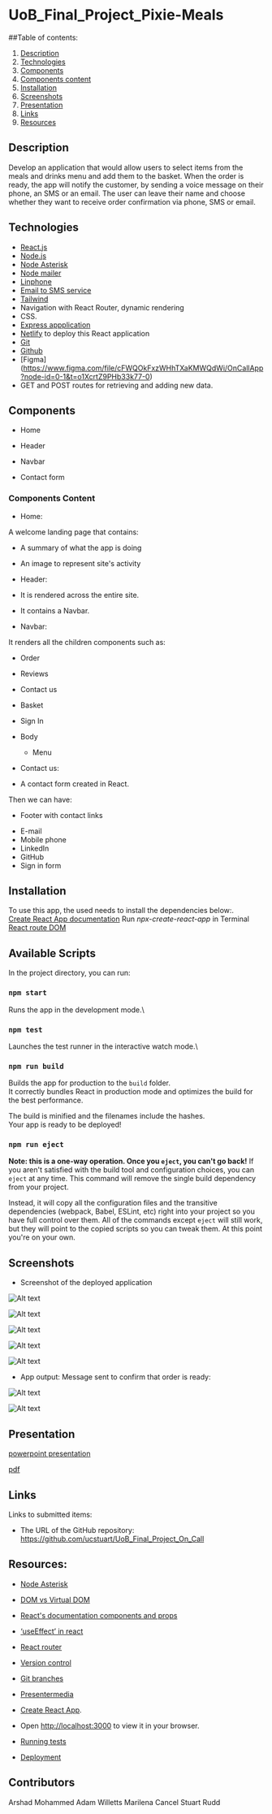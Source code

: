 # UoB_Final_Project_Pixie-Meals


##Table of contents:
  1. [Description](#description)
  2. [Technologies](#technologies)
  3. [Components](#components)  
  4. [Components content](#components-content)
  5. [Installation](#installation)
  6. [Screenshots](#screenshots)
  7. [Presentation](#presentation)
  8. [Links](#links)
  9. [Resources](#resources)
  
## Description
Develop an application that would allow users to select items from the meals and drinks menu and add them to the basket. 
When the order is ready, the app will notify the customer, by sending a voice message on their phone, an SMS or an email.
The user can leave their name and choose whether they want to receive order confirmation via phone, SMS or email. 

## Technologies
* [React.js](https://legacy.reactjs.org/)
* [Node.js](https://nodejs.org/)
* [Node Asterisk](https://www.npmjs.com/package/asterisk.io)
* [Node mailer](https://www.npmjs.com/package/nodemailer)
* [Linphone](https://www.linphone.org/)
* [Email to SMS service](https://ucsms.co.uk/)
* [Tailwind](https://tailwindcss.com/)
* Navigation with React Router, dynamic rendering
* CSS.
* [Express appplication](https://expressjs.com/en/starter/hello-world.html)
* [Netlify](https://www.netlify.com/) to deploy this React application
* [Git](https://git-scm.com/)
* [Github]()
* [Figma] (https://www.figma.com/file/cFWQOkFxzWHhTXaKMWQdWi/OnCallApp?node-id=0-1&t=o1XcrtZ9PHb33k77-0)
* GET and POST routes for retrieving and adding new data.

 ## Components

  * Home

  * Header

  * Navbar

  * Contact form


 ### Components Content

 * Home:

A welcome landing page that contains:

 - A summary of what the app is doing
 
 - An image to represent site's activity


 * Header:

  - It is rendered across the entire site.

  - It contains a Navbar.


  * Navbar:

 It renders all the children components such as:

 - Order

  - Reviews

 - Contact us

  - Basket 

  - Sign In

* Body
  
  - Menu
 
 * Contact us:

 - A contact form created in React.


Then we can have:
* Footer with contact links 

 - E-mail
 - Mobile phone
 - LinkedIn
 - GitHub
-  Sign in form
## Installation
To use this app, the used needs to install the dependencies below:.\
[Create React App documentation](https://facebook.github.io/create-react-app/docs/getting-started) Run *npx-create-react-app* in Terminal
[React route DOM](https://www.npmjs.com/package/react-router-dom)
## Available Scripts

In the project directory, you can run:
### `npm start`
Runs the app in the development mode.\
### `npm test`
Launches the test runner in the interactive watch mode.\

### `npm run build`
Builds the app for production to the `build` folder.\
It correctly bundles React in production mode and optimizes the build for the best performance.

The build is minified and the filenames include the hashes.\
Your app is ready to be deployed!

### `npm run eject`
**Note: this is a one-way operation. Once you `eject`, you can't go back!**
If you aren't satisfied with the build tool and configuration choices, you can `eject` at any time. This command will remove the single build dependency from your project.

Instead, it will copy all the configuration files and the transitive dependencies (webpack, Babel, ESLint, etc) right into your project so you have full control over them. All of the commands except `eject` will still work, but they will point to the copied scripts so you can tweak them. At this point you're on your own.

## Screenshots

 * Screenshot of the deployed application


![Alt text](assets/Screenshots/Home_page.png)

 
![Alt text](assets/Screenshots/Reviews.png)

  
![Alt text](assets/Screenshots/ContactUs.png)


![Alt text](assets/Screenshots/Basket.png)


![Alt text](assets/Screenshots/SignIn.png)


* App output: Message sent to confirm that order is ready:


![Alt text](assets/Screenshots/email.jpg)


![Alt text](assets/Screenshots/sms.jpg)

 

## Presentation

[powerpoint presentation](https://ucreseller.co.uk/UoB_project_management_PixieMeals.pdf)


[pdf](https://ucreseller.co.uk/UoB_project_management_PixieMeals.pptx)

## Links
Links to submitted items:

* The URL of the GitHub repository: 
https://github.com/ucstuart/UoB_Final_Project_On_Call


 
 ## Resources:
  
 * [Node Asterisk](https://www.npmjs.com/package/asterisk)

 * [DOM vs Virtual DOM](https://reactjs.org/docs/faq-internals.html%20-%20https://medium.com/devinder/react-virtual-dom-vs-real-dom-23749ff7adc9)
 
 * [React's documentation components and props](https://reactjs.org/docs/components-and-props.html)

 * [‘useEffect’ in react](https://dev.to/colocodes/6-use-cases-of-the-useeffect-reactjs-hook-282o)

 * [React router](https://reactrouter.com/en/main)

 * [Version control](https://git-scm.com/doc)
 * [Git branches](https://learngitbranching.js.org/?locae&locale=en_US)
 * [Presentermedia](https://www.presentermedia.com/)
  * [Create React App](https://github.com/facebook/create-react-app).
 * Open [http://localhost:3000](http://localhost:3000) to view it in your browser.
  * [Running tests](https://facebook.github.io/create-react-app/docs/running-tests)
 * [Deployment](https://facebook.github.io/create-react-app/docs/deployment)

## Contributors

Arshad Mohammed
Adam Willetts
Marilena Cancel
Stuart Rudd
